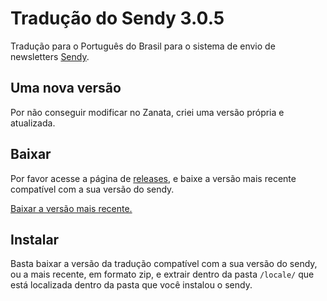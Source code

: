 # Tradução do Sendy 3.0.5
Tradução para o Português do Brasil para o sistema de envio de newsletters [Sendy](https://sendy.co/?ref=8mpQe).

## Uma nova versão
Por não conseguir modificar no Zanata, criei uma versão própria e atualizada.

## Baixar
Por favor acesse a página de [releases](https://github.com/pedrovillalobos/sendy-pt-br/releases), e baixe a versão mais recente compatível com a sua versão do sendy.

[Baixar a versão mais recente.](https://github.com/pedrovillalobos/sendy-pt-br/releases/latest)

## Instalar
Basta baixar a versão da tradução compatível com a sua versão do sendy, ou a mais recente, em formato zip, e extrair dentro da pasta `/locale/` que está localizada dentro da pasta que você instalou o sendy.

